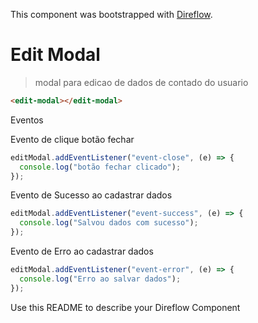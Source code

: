 This component was bootstrapped with [Direflow](https://direflow.io).

# Edit Modal
> modal para edicao de dados de contado do usuario

```html
<edit-modal></edit-modal>
```

Eventos

Evento de clique botão fechar
```javascript
editModal.addEventListener("event-close", (e) => {
  console.log("botão fechar clicado");
});
```

Evento de Sucesso ao cadastrar dados
```javascript
editModal.addEventListener("event-success", (e) => {
  console.log("Salvou dados com sucesso");
});
```

Evento de Erro ao cadastrar dados
```javascript
editModal.addEventListener("event-error", (e) => {
  console.log("Erro ao salvar dados");
});
```

Use this README to describe your Direflow Component
